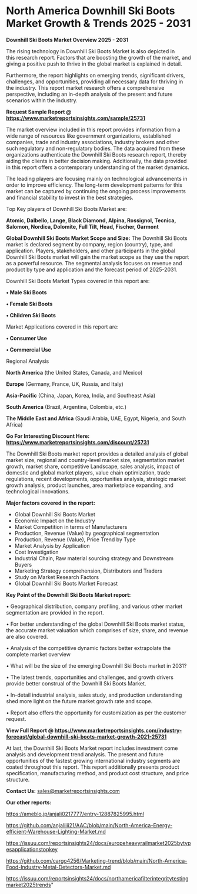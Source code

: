 # North America Downhill Ski Boots Market Growth & Trends 2025 - 2031

<Strong> Downhill Ski Boots Market Overview 2025 - 2031</strong>

The rising technology in Downhill Ski Boots Market is also depicted in this research report. Factors that are boosting the growth of the market, and giving a positive push to thrive in the global market is explained in detail.

Furthermore, the report highlights on emerging trends, significant drivers, challenges, and opportunities, providing all necessary data for thriving in the industry. This report market research offers a comprehensive perspective, including an in-depth analysis of the present and future scenarios within the industry.

<strong>Request Sample Report @ <a href=https://www.marketreportsinsights.com/sample/25731>https://www.marketreportsinsights.com/sample/25731</a></strong>

The market overview included in this report provides information from a wide range of resources like government organizations, established companies, trade and industry associations, industry brokers and other such regulatory and non-regulatory bodies. The data acquired from these organizations authenticate the Downhill Ski Boots research report, thereby aiding the clients in better decision making. Additionally, the data provided in this report offers a contemporary understanding of the market dynamics.

The leading players are focusing mainly on technological advancements in order to improve efficiency. The long-term development patterns for this market can be captured by continuing the ongoing process improvements and financial stability to invest in the best strategies.

Top Key players of Downhill Ski Boots Market are:

<strong>Atomic, Dalbello, Lange, Black Diamond, Alpina, Rossignol, Tecnica, Salomon, Nordica, Dolomite, Full Tilt, Head, Fischer, Garmont</strong>

<strong><b>Global Downhill Ski Boots Market Scope and Size:</b></strong>
The Downhill Ski Boots market is declared segment by company, region (country), type, and application. Players, stakeholders, and other participants in the global Downhill Ski Boots market will gain the market scope as they use the report as a powerful resource. The segmental analysis focuses on revenue and product by type and application and the forecast period of 2025-2031.

Downhill Ski Boots Market Types covered in this report are:

<strong>• Male Ski Boots

• Female Ski Boots

• Children Ski Boots</strong>

Market Applications covered in this report are:

<strong>• Consumer Use

• Commercial Use</strong> 

Regional Analysis

<strong>North America</strong> (the United States, Canada, and Mexico)

<strong>Europe</strong> (Germany, France, UK, Russia, and Italy)

<strong>Asia-Pacific</strong> (China, Japan, Korea, India, and Southeast Asia)

<strong>South America</strong> (Brazil, Argentina, Colombia, etc.)

<strong>The Middle East and Africa</strong> (Saudi Arabia, UAE, Egypt, Nigeria, and South Africa)

<strong>Go For Interesting Discount Here: <a href=https://www.marketreportsinsights.com/discount/25731>https://www.marketreportsinsights.com/discount/25731</a></strong>

The Downhill Ski Boots market report provides a detailed analysis of global market size, regional and country-level market size, segmentation market growth, market share, competitive Landscape, sales analysis, impact of domestic and global market players, value chain optimization, trade regulations, recent developments, opportunities analysis, strategic market growth analysis, product launches, area marketplace expanding, and technological innovations.

<strong><b>Major factors covered in the report:</b></strong>
<ul>
  <li>Global Downhill Ski Boots Market </li>
  <li>Economic Impact on the Industry</li>
  <li>Market Competition in terms of Manufacturers</li>
  <li>Production, Revenue (Value) by geographical segmentation</li>
  <li>Production, Revenue (Value), Price Trend by Type</li>
  <li>Market Analysis by Application</li>
  <li>Cost Investigation</li>
  <li>Industrial Chain, Raw material sourcing strategy and Downstream Buyers</li>
  <li>Marketing Strategy comprehension, Distributors and Traders</li>
  <li>Study on Market Research Factors</li>
  <li>Global Downhill Ski Boots Market Forecast</li>
</ul>

<strong><b>Key Point of the Downhill Ski Boots Market report:</b></strong>

• Geographical distribution, company profiling, and various other market segmentation are provided in the report.

• For better understanding of the global Downhill Ski Boots market status, the accurate market valuation which comprises of size, share, and revenue are also covered.

• Analysis of the competitive dynamic factors better extrapolate the complete market overview

• What will be the size of the emerging Downhill Ski Boots market in 2031?

• The latest trends, opportunities and challenges, and growth drivers provide better construal of the Downhill Ski Boots Market.

• In-detail industrial analysis, sales study, and production understanding shed more light on the future market growth rate and scope.

• Report also offers the opportunity for customization as per the customer request.

<strong><b>View Full Report @ <a href=https://www.marketreportsinsights.com/industry-forecast/global-downhill-ski-boots-market-growth-2021-25731>https://www.marketreportsinsights.com/industry-forecast/global-downhill-ski-boots-market-growth-2021-25731</a></b></strong>


At last, the Downhill Ski Boots Market report includes investment come analysis and development trend analysis. The present and future opportunities of the fastest growing international industry segments are coated throughout this report. This report additionally presents product specification, manufacturing method, and product cost structure, and price structure.

<strong>Contact Us:</strong>
sales@marketreportsinsights.com

<strong>Our other reports:</strong>

<a href=https://ameblo.jp/anjali0217777/entry-12887825995.html>https://ameblo.jp/anjali0217777/entry-12887825995.html</a>

<a href=https://github.com/anjaliiii21/AAC/blob/main/North-America-Energy-efficient-Warehouse-Lighting-Market.md>https://github.com/anjaliiii21/AAC/blob/main/North-America-Energy-efficient-Warehouse-Lighting-Market.md</a>

<a href=https://issuu.com/reportsinsights24/docs/europeheavyrailmarket2025bytypesapplicationstopkey>https://issuu.com/reportsinsights24/docs/europeheavyrailmarket2025bytypesapplicationstopkey</a>

<a href=https://github.com/cargo4256/Marketing-trend/blob/main/North-America-Food-Industry-Metal-Detectors-Market.md>https://github.com/cargo4256/Marketing-trend/blob/main/North-America-Food-Industry-Metal-Detectors-Market.md</a>

<a href=https://issuu.com/reportsinsights24/docs/northamericafilterintegritytestingmarket2025trends>https://issuu.com/reportsinsights24/docs/northamericafilterintegritytestingmarket2025trends</a>"

